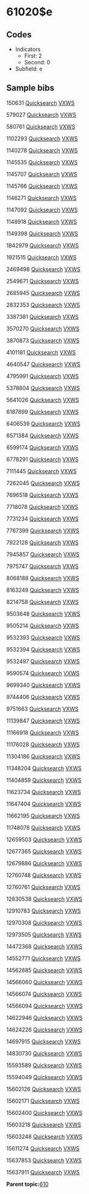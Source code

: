 # 61020$e

## Codes

-   Indicators
    -   First: 2
    -   Second: 0
-   Subfield: e

## Sample bibs

150631 [Quicksearch](https://search.library.yale.edu/catalog/150631) [VXWS](http://prodorbis.library.yale.edu:7014/vxws/GetHoldingsService?bibId=150631)

579027 [Quicksearch](https://search.library.yale.edu/catalog/579027) [VXWS](http://prodorbis.library.yale.edu:7014/vxws/GetHoldingsService?bibId=579027)

580761 [Quicksearch](https://search.library.yale.edu/catalog/580761) [VXWS](http://prodorbis.library.yale.edu:7014/vxws/GetHoldingsService?bibId=580761)

1102293 [Quicksearch](https://search.library.yale.edu/catalog/1102293) [VXWS](http://prodorbis.library.yale.edu:7014/vxws/GetHoldingsService?bibId=1102293)

1140278 [Quicksearch](https://search.library.yale.edu/catalog/1140278) [VXWS](http://prodorbis.library.yale.edu:7014/vxws/GetHoldingsService?bibId=1140278)

1145535 [Quicksearch](https://search.library.yale.edu/catalog/1145535) [VXWS](http://prodorbis.library.yale.edu:7014/vxws/GetHoldingsService?bibId=1145535)

1145707 [Quicksearch](https://search.library.yale.edu/catalog/1145707) [VXWS](http://prodorbis.library.yale.edu:7014/vxws/GetHoldingsService?bibId=1145707)

1145766 [Quicksearch](https://search.library.yale.edu/catalog/1145766) [VXWS](http://prodorbis.library.yale.edu:7014/vxws/GetHoldingsService?bibId=1145766)

1146271 [Quicksearch](https://search.library.yale.edu/catalog/1146271) [VXWS](http://prodorbis.library.yale.edu:7014/vxws/GetHoldingsService?bibId=1146271)

1147092 [Quicksearch](https://search.library.yale.edu/catalog/1147092) [VXWS](http://prodorbis.library.yale.edu:7014/vxws/GetHoldingsService?bibId=1147092)

1148918 [Quicksearch](https://search.library.yale.edu/catalog/1148918) [VXWS](http://prodorbis.library.yale.edu:7014/vxws/GetHoldingsService?bibId=1148918)

1149398 [Quicksearch](https://search.library.yale.edu/catalog/1149398) [VXWS](http://prodorbis.library.yale.edu:7014/vxws/GetHoldingsService?bibId=1149398)

1842979 [Quicksearch](https://search.library.yale.edu/catalog/1842979) [VXWS](http://prodorbis.library.yale.edu:7014/vxws/GetHoldingsService?bibId=1842979)

1921515 [Quicksearch](https://search.library.yale.edu/catalog/1921515) [VXWS](http://prodorbis.library.yale.edu:7014/vxws/GetHoldingsService?bibId=1921515)

2469498 [Quicksearch](https://search.library.yale.edu/catalog/2469498) [VXWS](http://prodorbis.library.yale.edu:7014/vxws/GetHoldingsService?bibId=2469498)

2549671 [Quicksearch](https://search.library.yale.edu/catalog/2549671) [VXWS](http://prodorbis.library.yale.edu:7014/vxws/GetHoldingsService?bibId=2549671)

2685945 [Quicksearch](https://search.library.yale.edu/catalog/2685945) [VXWS](http://prodorbis.library.yale.edu:7014/vxws/GetHoldingsService?bibId=2685945)

2832353 [Quicksearch](https://search.library.yale.edu/catalog/2832353) [VXWS](http://prodorbis.library.yale.edu:7014/vxws/GetHoldingsService?bibId=2832353)

3387381 [Quicksearch](https://search.library.yale.edu/catalog/3387381) [VXWS](http://prodorbis.library.yale.edu:7014/vxws/GetHoldingsService?bibId=3387381)

3570270 [Quicksearch](https://search.library.yale.edu/catalog/3570270) [VXWS](http://prodorbis.library.yale.edu:7014/vxws/GetHoldingsService?bibId=3570270)

3870873 [Quicksearch](https://search.library.yale.edu/catalog/3870873) [VXWS](http://prodorbis.library.yale.edu:7014/vxws/GetHoldingsService?bibId=3870873)

4101181 [Quicksearch](https://search.library.yale.edu/catalog/4101181) [VXWS](http://prodorbis.library.yale.edu:7014/vxws/GetHoldingsService?bibId=4101181)

4640547 [Quicksearch](https://search.library.yale.edu/catalog/4640547) [VXWS](http://prodorbis.library.yale.edu:7014/vxws/GetHoldingsService?bibId=4640547)

4795991 [Quicksearch](https://search.library.yale.edu/catalog/4795991) [VXWS](http://prodorbis.library.yale.edu:7014/vxws/GetHoldingsService?bibId=4795991)

5378804 [Quicksearch](https://search.library.yale.edu/catalog/5378804) [VXWS](http://prodorbis.library.yale.edu:7014/vxws/GetHoldingsService?bibId=5378804)

5641026 [Quicksearch](https://search.library.yale.edu/catalog/5641026) [VXWS](http://prodorbis.library.yale.edu:7014/vxws/GetHoldingsService?bibId=5641026)

6187899 [Quicksearch](https://search.library.yale.edu/catalog/6187899) [VXWS](http://prodorbis.library.yale.edu:7014/vxws/GetHoldingsService?bibId=6187899)

6406539 [Quicksearch](https://search.library.yale.edu/catalog/6406539) [VXWS](http://prodorbis.library.yale.edu:7014/vxws/GetHoldingsService?bibId=6406539)

6571384 [Quicksearch](https://search.library.yale.edu/catalog/6571384) [VXWS](http://prodorbis.library.yale.edu:7014/vxws/GetHoldingsService?bibId=6571384)

6599174 [Quicksearch](https://search.library.yale.edu/catalog/6599174) [VXWS](http://prodorbis.library.yale.edu:7014/vxws/GetHoldingsService?bibId=6599174)

6778291 [Quicksearch](https://search.library.yale.edu/catalog/6778291) [VXWS](http://prodorbis.library.yale.edu:7014/vxws/GetHoldingsService?bibId=6778291)

7111445 [Quicksearch](https://search.library.yale.edu/catalog/7111445) [VXWS](http://prodorbis.library.yale.edu:7014/vxws/GetHoldingsService?bibId=7111445)

7262045 [Quicksearch](https://search.library.yale.edu/catalog/7262045) [VXWS](http://prodorbis.library.yale.edu:7014/vxws/GetHoldingsService?bibId=7262045)

7696518 [Quicksearch](https://search.library.yale.edu/catalog/7696518) [VXWS](http://prodorbis.library.yale.edu:7014/vxws/GetHoldingsService?bibId=7696518)

7718078 [Quicksearch](https://search.library.yale.edu/catalog/7718078) [VXWS](http://prodorbis.library.yale.edu:7014/vxws/GetHoldingsService?bibId=7718078)

7731234 [Quicksearch](https://search.library.yale.edu/catalog/7731234) [VXWS](http://prodorbis.library.yale.edu:7014/vxws/GetHoldingsService?bibId=7731234)

7767399 [Quicksearch](https://search.library.yale.edu/catalog/7767399) [VXWS](http://prodorbis.library.yale.edu:7014/vxws/GetHoldingsService?bibId=7767399)

7922128 [Quicksearch](https://search.library.yale.edu/catalog/7922128) [VXWS](http://prodorbis.library.yale.edu:7014/vxws/GetHoldingsService?bibId=7922128)

7945857 [Quicksearch](https://search.library.yale.edu/catalog/7945857) [VXWS](http://prodorbis.library.yale.edu:7014/vxws/GetHoldingsService?bibId=7945857)

7975747 [Quicksearch](https://search.library.yale.edu/catalog/7975747) [VXWS](http://prodorbis.library.yale.edu:7014/vxws/GetHoldingsService?bibId=7975747)

8068188 [Quicksearch](https://search.library.yale.edu/catalog/8068188) [VXWS](http://prodorbis.library.yale.edu:7014/vxws/GetHoldingsService?bibId=8068188)

8163249 [Quicksearch](https://search.library.yale.edu/catalog/8163249) [VXWS](http://prodorbis.library.yale.edu:7014/vxws/GetHoldingsService?bibId=8163249)

8214758 [Quicksearch](https://search.library.yale.edu/catalog/8214758) [VXWS](http://prodorbis.library.yale.edu:7014/vxws/GetHoldingsService?bibId=8214758)

9503648 [Quicksearch](https://search.library.yale.edu/catalog/9503648) [VXWS](http://prodorbis.library.yale.edu:7014/vxws/GetHoldingsService?bibId=9503648)

9505214 [Quicksearch](https://search.library.yale.edu/catalog/9505214) [VXWS](http://prodorbis.library.yale.edu:7014/vxws/GetHoldingsService?bibId=9505214)

9532393 [Quicksearch](https://search.library.yale.edu/catalog/9532393) [VXWS](http://prodorbis.library.yale.edu:7014/vxws/GetHoldingsService?bibId=9532393)

9532394 [Quicksearch](https://search.library.yale.edu/catalog/9532394) [VXWS](http://prodorbis.library.yale.edu:7014/vxws/GetHoldingsService?bibId=9532394)

9532497 [Quicksearch](https://search.library.yale.edu/catalog/9532497) [VXWS](http://prodorbis.library.yale.edu:7014/vxws/GetHoldingsService?bibId=9532497)

9590574 [Quicksearch](https://search.library.yale.edu/catalog/9590574) [VXWS](http://prodorbis.library.yale.edu:7014/vxws/GetHoldingsService?bibId=9590574)

9699340 [Quicksearch](https://search.library.yale.edu/catalog/9699340) [VXWS](http://prodorbis.library.yale.edu:7014/vxws/GetHoldingsService?bibId=9699340)

9744406 [Quicksearch](https://search.library.yale.edu/catalog/9744406) [VXWS](http://prodorbis.library.yale.edu:7014/vxws/GetHoldingsService?bibId=9744406)

9751663 [Quicksearch](https://search.library.yale.edu/catalog/9751663) [VXWS](http://prodorbis.library.yale.edu:7014/vxws/GetHoldingsService?bibId=9751663)

11139847 [Quicksearch](https://search.library.yale.edu/catalog/11139847) [VXWS](http://prodorbis.library.yale.edu:7014/vxws/GetHoldingsService?bibId=11139847)

11166918 [Quicksearch](https://search.library.yale.edu/catalog/11166918) [VXWS](http://prodorbis.library.yale.edu:7014/vxws/GetHoldingsService?bibId=11166918)

11176028 [Quicksearch](https://search.library.yale.edu/catalog/11176028) [VXWS](http://prodorbis.library.yale.edu:7014/vxws/GetHoldingsService?bibId=11176028)

11304186 [Quicksearch](https://search.library.yale.edu/catalog/11304186) [VXWS](http://prodorbis.library.yale.edu:7014/vxws/GetHoldingsService?bibId=11304186)

11348204 [Quicksearch](https://search.library.yale.edu/catalog/11348204) [VXWS](http://prodorbis.library.yale.edu:7014/vxws/GetHoldingsService?bibId=11348204)

11404859 [Quicksearch](https://search.library.yale.edu/catalog/11404859) [VXWS](http://prodorbis.library.yale.edu:7014/vxws/GetHoldingsService?bibId=11404859)

11623734 [Quicksearch](https://search.library.yale.edu/catalog/11623734) [VXWS](http://prodorbis.library.yale.edu:7014/vxws/GetHoldingsService?bibId=11623734)

11647404 [Quicksearch](https://search.library.yale.edu/catalog/11647404) [VXWS](http://prodorbis.library.yale.edu:7014/vxws/GetHoldingsService?bibId=11647404)

11662195 [Quicksearch](https://search.library.yale.edu/catalog/11662195) [VXWS](http://prodorbis.library.yale.edu:7014/vxws/GetHoldingsService?bibId=11662195)

11748078 [Quicksearch](https://search.library.yale.edu/catalog/11748078) [VXWS](http://prodorbis.library.yale.edu:7014/vxws/GetHoldingsService?bibId=11748078)

12659503 [Quicksearch](https://search.library.yale.edu/catalog/12659503) [VXWS](http://prodorbis.library.yale.edu:7014/vxws/GetHoldingsService?bibId=12659503)

12677365 [Quicksearch](https://search.library.yale.edu/catalog/12677365) [VXWS](http://prodorbis.library.yale.edu:7014/vxws/GetHoldingsService?bibId=12677365)

12679886 [Quicksearch](https://search.library.yale.edu/catalog/12679886) [VXWS](http://prodorbis.library.yale.edu:7014/vxws/GetHoldingsService?bibId=12679886)

12760748 [Quicksearch](https://search.library.yale.edu/catalog/12760748) [VXWS](http://prodorbis.library.yale.edu:7014/vxws/GetHoldingsService?bibId=12760748)

12760761 [Quicksearch](https://search.library.yale.edu/catalog/12760761) [VXWS](http://prodorbis.library.yale.edu:7014/vxws/GetHoldingsService?bibId=12760761)

12830538 [Quicksearch](https://search.library.yale.edu/catalog/12830538) [VXWS](http://prodorbis.library.yale.edu:7014/vxws/GetHoldingsService?bibId=12830538)

12910783 [Quicksearch](https://search.library.yale.edu/catalog/12910783) [VXWS](http://prodorbis.library.yale.edu:7014/vxws/GetHoldingsService?bibId=12910783)

12970308 [Quicksearch](https://search.library.yale.edu/catalog/12970308) [VXWS](http://prodorbis.library.yale.edu:7014/vxws/GetHoldingsService?bibId=12970308)

12973505 [Quicksearch](https://search.library.yale.edu/catalog/12973505) [VXWS](http://prodorbis.library.yale.edu:7014/vxws/GetHoldingsService?bibId=12973505)

14472368 [Quicksearch](https://search.library.yale.edu/catalog/14472368) [VXWS](http://prodorbis.library.yale.edu:7014/vxws/GetHoldingsService?bibId=14472368)

14552771 [Quicksearch](https://search.library.yale.edu/catalog/14552771) [VXWS](http://prodorbis.library.yale.edu:7014/vxws/GetHoldingsService?bibId=14552771)

14562685 [Quicksearch](https://search.library.yale.edu/catalog/14562685) [VXWS](http://prodorbis.library.yale.edu:7014/vxws/GetHoldingsService?bibId=14562685)

14566060 [Quicksearch](https://search.library.yale.edu/catalog/14566060) [VXWS](http://prodorbis.library.yale.edu:7014/vxws/GetHoldingsService?bibId=14566060)

14566074 [Quicksearch](https://search.library.yale.edu/catalog/14566074) [VXWS](http://prodorbis.library.yale.edu:7014/vxws/GetHoldingsService?bibId=14566074)

14566094 [Quicksearch](https://search.library.yale.edu/catalog/14566094) [VXWS](http://prodorbis.library.yale.edu:7014/vxws/GetHoldingsService?bibId=14566094)

14622946 [Quicksearch](https://search.library.yale.edu/catalog/14622946) [VXWS](http://prodorbis.library.yale.edu:7014/vxws/GetHoldingsService?bibId=14622946)

14624226 [Quicksearch](https://search.library.yale.edu/catalog/14624226) [VXWS](http://prodorbis.library.yale.edu:7014/vxws/GetHoldingsService?bibId=14624226)

14697915 [Quicksearch](https://search.library.yale.edu/catalog/14697915) [VXWS](http://prodorbis.library.yale.edu:7014/vxws/GetHoldingsService?bibId=14697915)

14830730 [Quicksearch](https://search.library.yale.edu/catalog/14830730) [VXWS](http://prodorbis.library.yale.edu:7014/vxws/GetHoldingsService?bibId=14830730)

15593589 [Quicksearch](https://search.library.yale.edu/catalog/15593589) [VXWS](http://prodorbis.library.yale.edu:7014/vxws/GetHoldingsService?bibId=15593589)

15594049 [Quicksearch](https://search.library.yale.edu/catalog/15594049) [VXWS](http://prodorbis.library.yale.edu:7014/vxws/GetHoldingsService?bibId=15594049)

15602126 [Quicksearch](https://search.library.yale.edu/catalog/15602126) [VXWS](http://prodorbis.library.yale.edu:7014/vxws/GetHoldingsService?bibId=15602126)

15602171 [Quicksearch](https://search.library.yale.edu/catalog/15602171) [VXWS](http://prodorbis.library.yale.edu:7014/vxws/GetHoldingsService?bibId=15602171)

15602400 [Quicksearch](https://search.library.yale.edu/catalog/15602400) [VXWS](http://prodorbis.library.yale.edu:7014/vxws/GetHoldingsService?bibId=15602400)

15603218 [Quicksearch](https://search.library.yale.edu/catalog/15603218) [VXWS](http://prodorbis.library.yale.edu:7014/vxws/GetHoldingsService?bibId=15603218)

15603248 [Quicksearch](https://search.library.yale.edu/catalog/15603248) [VXWS](http://prodorbis.library.yale.edu:7014/vxws/GetHoldingsService?bibId=15603248)

15611274 [Quicksearch](https://search.library.yale.edu/catalog/15611274) [VXWS](http://prodorbis.library.yale.edu:7014/vxws/GetHoldingsService?bibId=15611274)

15637853 [Quicksearch](https://search.library.yale.edu/catalog/15637853) [VXWS](http://prodorbis.library.yale.edu:7014/vxws/GetHoldingsService?bibId=15637853)

15637911 [Quicksearch](https://search.library.yale.edu/catalog/15637911) [VXWS](http://prodorbis.library.yale.edu:7014/vxws/GetHoldingsService?bibId=15637911)

**Parent topic:**[610](../../tags/610/610.md)


